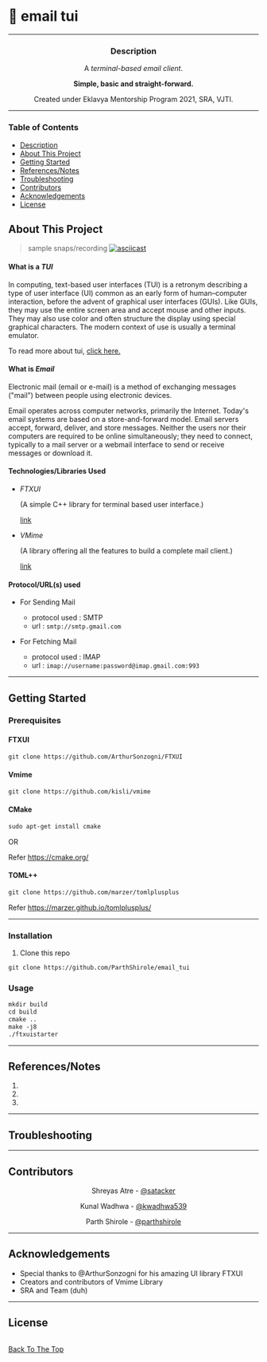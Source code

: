 # 📧 email tui


---

</div>
<div align="center">


### Description
A *terminal-based email client*.

**Simple, basic and straight-forward.**

Created under Eklavya Mentorship Program 2021, SRA, VJTI.
</div>

---
### Table of Contents

- [Description](#description)
- [About This Project](#about-this-project)
- [Getting Started](#getting-started)
- [References/Notes](#referencesnotes)
- [Troubleshooting](#troubleshooting)
- [Contributors](#contributors)
- [Acknowledgements](#acknowledgements)
- [License](#license)


## About This Project

>sample snaps/recording
[![asciicast](https://asciinema.org/a/VMSOEFy6vlLuFr3DvQnK3efDQ.svg)](https://asciinema.org/a/VMSOEFy6vlLuFr3DvQnK3efDQ)

#### What is a _TUI_

In computing, text-based user interfaces (TUI) is a retronym describing a type of user interface (UI) common as an early form of human–computer interaction, before the advent of graphical user interfaces (GUIs). Like GUIs, they may use the entire screen area and accept mouse and other inputs. They may also use color and often structure the display using special graphical characters. The modern context of use is usually a terminal emulator.

To read more about tui, [click here.](https://en.wikipedia.org/wiki/Text-based_user_interface)

#### What is _Email_

Electronic mail (email or e-mail) is a method of exchanging messages ("mail") between people using electronic devices.

Email operates across computer networks, primarily the Internet. Today's email systems are based on a store-and-forward model. Email servers accept, forward, deliver, and store messages. Neither the users nor their computers are required to be online simultaneously; they need to connect, typically to a mail server or a webmail interface to send or receive messages or download it.



#### Technologies/Libraries Used

- *FTXUI*

  (A simple C++ library for terminal based user interface.)

  [link](https://github.com/ArthurSonzogni/FTXUI)

- *VMime*

  (A library offering all the features to build a complete mail client.)

  [link](https://www.vmime.org/)

#### Protocol/URL(s) used

* For Sending Mail
  - protocol used : SMTP
  - url : `smtp://smtp.gmail.com`

* For Fetching Mail
  - protocol used : IMAP
  - url : `imap://username:password@imap.gmail.com:993`


---

## Getting Started

### Prerequisites

#### FTXUI

```html
git clone https://github.com/ArthurSonzogni/FTXUI    
```


#### Vmime

```html
git clone https://github.com/kisli/vmime    
```


#### CMake
```html
sudo apt-get install cmake
```
OR

Refer https://cmake.org/

#### TOML++
```html
git clone https://github.com/marzer/tomlplusplus
``` 

Refer https://marzer.github.io/tomlplusplus/

---

### Installation

1. Clone this repo
```html
git clone https://github.com/ParthShirole/email_tui
```
### Usage

```html
mkdir build
cd build
cmake ..
make -j8
./ftxuistarter
```
---

## References/Notes

1. 
2.
3.

---

## Troubleshooting

>
>
---

## Contributors

</div>

<div align="center">

 Shreyas Atre - [@satacker](https://satacker.github.io/)

 Kunal Wadhwa - [@kwadhwa539](https://github.com/kwadhwa539)
 
 Parth Shirole - [@parthshirole](https://github.com/ParthShirole)
 
 

</div>

---
## Acknowledgements
- Special thanks to @ArthurSonzogni for his amazing UI library FTXUI
- Creators and contributors of Vmime Library
- SRA and Team (duh)

---
## License
```
```


[Back To The Top](#📧-email-tui)
